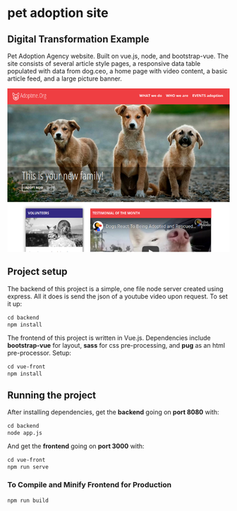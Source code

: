 # pet adoption site
## Digital Transformation Example
Pet Adoption Agency website. Built on vue.js, node, and bootstrap-vue. The site consists of several article style pages, a responsive data table populated with data from dog.ceo, a home page with video content, a basic article feed, and a large picture banner. 

![pet-adoption-app-screenshot](./screenshot.png)

## Project setup
The backend of this project is a simple, one file node server created using express. All it does is send the json of a youtube video upon request. To set it up:
```
cd backend
npm install
```
The frontend of this project is written in Vue.js. Dependencies include **bootstrap-vue** for layout, **sass** for css pre-processing, and **pug** as an html pre-processor. Setup:
```
cd vue-front
npm install
```

## Running the project
After installing dependencies, get the **backend** going on **port 8080** with:
```
cd backend
node app.js
```
And get the **frontend** going on **port 3000** with:
```
cd vue-front
npm run serve
```

### To Compile and Minify Frontend for Production
```
npm run build
```

